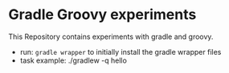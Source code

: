 # Gradle Groovy experiments 

This Repository contains experiments with gradle and groovy.

* run: `gradle wrapper` to initially install the gradle wrapper files
* task example: ./gradlew -q hello

